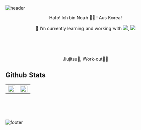 ![header](https://capsule-render.vercel.app/api?type=slice&color=30A9DE&height=170&section=header)

<p align="center">
Halo! Ich bin Noah 👋🏻 ! Aus Korea!
</p>

<p align="center">
🌱 I’m currently learning and working with <img src="https://img.shields.io/badge/Flutter-02569B?style=flat-square&logo=Flutter&logoColor=white"/></a>, <img src="https://img.shields.io/badge/Ruby on Rails-FF0000?style=flat-square&logo=RubyonRails&logoColor=white"/></a>
</p>



<br>
<br>
<br>


<p align="center">
Jiujitsu🥋, Work-out💪🏻
</p>

<p align="center">

</p>



## Github Stats  
<table><tr><td valign="top" width="50%">

<img src="https://github-readme-stats.vercel.app/api?username=mrnoah9706&show_icons=true&count_private=true&hide_border=true" align="left" style="width: 100%" />

</td><td valign="top" width="50%">

<img src="https://github-readme-stats.vercel.app/api/top-langs/?username=mrnoah9706&hide_border=true&layout=compact" align="left" style="width: 100%" />

</td></tr></table>  
<br>

<br>
<br>


![footer](https://capsule-render.vercel.app/api?type=slice&color=EFDC05&height=100&section=footer)
